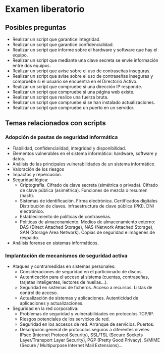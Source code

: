 # Examen liberatorio

## Posibles preguntas
- Realizar un script que garantice integridad.
- Realizar un script que garantice confidencialidad.
- Realizar un script que informe sobre el hardware y software que hay el equipo.
- Realizar un script que mediante una clave secreta se envíe información entre dos equipos.
- Realizar un script que avise sobre el uso de contraseñas inseguras.
- Realizar un script que avise sobre el uso de contraseñas inseguras y compruebe si el usuario se encuentra en el Directorio Activo.
- Realizar un script que compruebe si una dirección IP responde.
- Realizar un script que compruebe si una página web existe.
- Realizar un script que realice una fuerza bruta.
- Realizar un script que compruebe si se han instalado actualizaciones.
- Realizar un script que compruebe un puerto en un servidor.

## Temas relacionados con scripts
### Adopción de pautas de seguridad informática
- Fiabilidad, confidencialidad, integridad y disponibilidad. 
- Elementos vulnerables en el sistema informático: hardware, software y datos.
- Análisis de las principales vulnerabilidades de un sistema informático.
- Valoración de los riesgos
- Impactos y repercusión.
- Seguridad lógica:
  - Criptografía. Cifrado de clave secreta (simétrica o privada). Cifrado de clave pública (asimétrica). Funciones de mezcla o resumen (hash).
  - Sistemas de identificación. Firma electrónica. Certificados digitales Distribución de claves. Infraestructura de clave pública (PKI). DNI electrónico.
  - Establecimiento de políticas de contraseñas.
  - Políticas de almacenamiento. Medios de almacenamiento externo: DAS (Direct Attached Storage), NAS (Network Attached Storage), SAN (Storage Area Network). Copias de seguridad e imágenes de respaldo.
- Análisis forense en sistemas informáticos.

### Implantación de mecanismos de seguridad activa
- Ataques y contramedidas en sistemas personales:
  - Consideraciones de seguridad en el particionado de discos.
  - Autenticación para el acceso al sistema (cuentas, contraseñas, tarjetas inteligentes, lectores de huellas…). 
  - Seguridad en sistemas de ficheros. Acceso a recursos. Listas de control de acceso.
  - Actualización de sistemas y aplicaciones. Autenticidad de aplicaciones y actualizaciones.
- Seguridad en la red corporativa:
  - Problemas de seguridad y vulnerabilidades en protocolos TCP/IP.
  - Riesgos potenciales de los servicios de red.
  - Seguridad en los accesos de red. Arranque de servicios. Puertos.
  - Descripción general de protocolos seguros a diferentes niveles: IPsec (Internet Protocol Security), SSL/TSL (Secure Sockets Layer/Transport Layer Security), PGP (Pretty Good Privacy), S/MIME (Secure / Multipurpose Internet Mail Extensions)...
